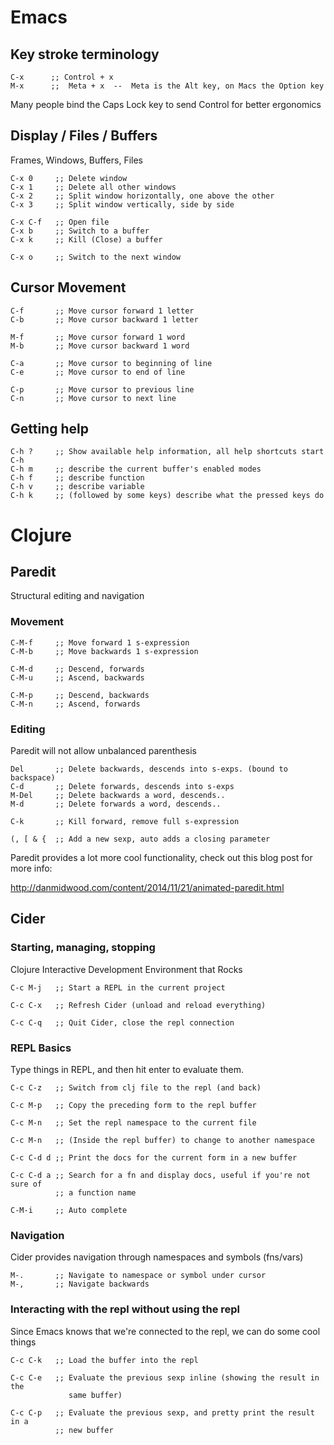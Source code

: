 # Emacs

## Key stroke terminology

    C-x      ;; Control + x
    M-x      ;;  Meta + x  --  Meta is the Alt key, on Macs the Option key

Many people bind the Caps Lock key to send Control for better ergonomics

## Display / Files / Buffers

Frames, Windows, Buffers, Files

    C-x 0     ;; Delete window
    C-x 1     ;; Delete all other windows
    C-x 2     ;; Split window horizontally, one above the other
    C-x 3     ;; Split window vertically, side by side

    C-x C-f   ;; Open file
    C-x b     ;; Switch to a buffer
    C-x k     ;; Kill (Close) a buffer

    C-x o     ;; Switch to the next window

## Cursor Movement

    C-f       ;; Move cursor forward 1 letter
    C-b       ;; Move cursor backward 1 letter

    M-f       ;; Move cursor forward 1 word
    M-b       ;; Move cursor backward 1 word

    C-a       ;; Move cursor to beginning of line
    C-e       ;; Move cursor to end of line

    C-p       ;; Move cursor to previous line
    C-n       ;; Move cursor to next line

## Getting help

    C-h ?     ;; Show available help information, all help shortcuts start C-h
    C-h m     ;; describe the current buffer's enabled modes
    C-h f     ;; describe function
    C-h v     ;; describe variable
    C-h k     ;; (followed by some keys) describe what the pressed keys do

# Clojure

## Paredit

Structural editing and navigation

### Movement

    C-M-f     ;; Move forward 1 s-expression
    C-M-b     ;; Move backwards 1 s-expression

    C-M-d     ;; Descend, forwards
    C-M-u     ;; Ascend, backwards

    C-M-p     ;; Descend, backwards
    C-M-n     ;; Ascend, forwards

### Editing

Paredit will not allow unbalanced parenthesis

    Del       ;; Delete backwards, descends into s-exps. (bound to backspace)
    C-d       ;; Delete forwards, descends into s-exps
    M-Del     ;; Delete backwards a word, descends..
    M-d       ;; Delete forwards a word, descends..

    C-k       ;; Kill forward, remove full s-expression

    (, [ & {  ;; Add a new sexp, auto adds a closing parameter


Paredit provides a lot more cool functionality, check out this blog post for
more info:

http://danmidwood.com/content/2014/11/21/animated-paredit.html


## Cider

### Starting, managing, stopping

Clojure Interactive Development Environment that Rocks

    C-c M-j   ;; Start a REPL in the current project

    C-c C-x   ;; Refresh Cider (unload and reload everything)

    C-c C-q   ;; Quit Cider, close the repl connection

### REPL Basics

Type things in REPL, and then hit enter to evaluate them.

    C-c C-z   ;; Switch from clj file to the repl (and back)

    C-c M-p   ;; Copy the preceding form to the repl buffer

    C-c M-n   ;; Set the repl namespace to the current file

    C-c M-n   ;; (Inside the repl buffer) to change to another namespace

    C-c C-d d ;; Print the docs for the current form in a new buffer

    C-c C-d a ;; Search for a fn and display docs, useful if you're not sure of
              ;; a function name

    C-M-i     ;; Auto complete


### Navigation

Cider provides navigation through namespaces and symbols (fns/vars)

    M-.       ;; Navigate to namespace or symbol under cursor
    M-,       ;; Navigate backwards


### Interacting with the repl without using the repl

Since Emacs knows that we're connected to the repl, we can do some cool things

    C-c C-k   ;; Load the buffer into the repl

    C-c C-e   ;; Evaluate the previous sexp inline (showing the result in the
                 same buffer)

    C-c C-p   ;; Evaluate the previous sexp, and pretty print the result in a
              ;; new buffer
